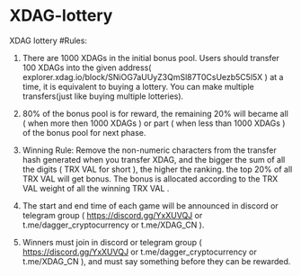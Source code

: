 # XDAG-lottery
XDAG lottery
#Rules:
1. There are 1000 XDAGs in the initial bonus pool. Users should transfer 100 XDAGs into the given address( explorer.xdag.io/block/SNiOG7aUUyZ3QmSl87T0CsUezb5C5l5X ) at a time, it is equivalent to buying a lottery. You can make multiple transfers(just like buying multiple lotteries).

2. 80% of the bonus pool is for reward, the remaining 20% will became all ( when more then 1000 XDAGs ) or part ( when less than 1000 XDAGs ) of the bonus pool for next phase.

3. Winning Rule: Remove the non-numeric characters from the transfer hash generated when you transfer XDAG, and the bigger the sum of all the digits ( TRX VAL for short ), the higher the ranking. the top 20% of all TRX VAL will get bonus. The bonus is allocated according to the TRX VAL weight of all the winning TRX VAL .

4. The start and end time of each game will be announced in discord or telegram group ( https://discord.gg/YxXUVQJ or t.me/dagger_cryptocurrency or t.me/XDAG_CN ).

5. Winners must join in discord or telegram group ( https://discord.gg/YxXUVQJ or t.me/dagger_cryptocurrency or t.me/XDAG_CN ), and must say something before they can be rewarded.
